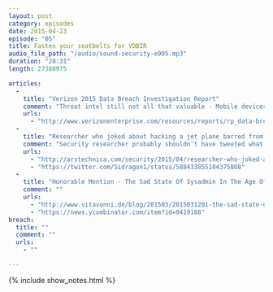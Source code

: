 ```yaml
---
layout: post
category: episodes
date: 2015-04-23
episode: "05"
title: Fasten your seatbelts for VDBIR
audio_file_path: "/audio/sound-security-e005.mp3"
duration: "28:31"
length: 27380975

articles: 
  - 
    title: "Verizon 2015 Data Breach Investigation Report"
    comment: "Threat intel still not all that valuable - Mobile devices not hugely owned, plus what could you really do with one if you did own it? - 99.9% of the exploited vulnerabilities were compromised more than a year after the CVE was published. - 70-90% (depending on the source and organization) of malware samples are unique to a single organization. - Average cost per record lost was 58¢"
    urls: 
      - "http://www.verizonenterprise.com/resources/reports/rp_data-breachinvestigation-report-2015_en_xg.pdf"
  - 
    title: "Researcher who joked about hacking a jet plane barred from United flight"
    comment: "Security researcher probably shouldn't have tweeted what he did - United overreacted - Security is a feeling and a reality"
    urls: 
      - "http://arstechnica.com/security/2015/04/researcher-who-joked-about-hacking-a-jet-plane-barred-from-united-flight/"
      - "https://twitter.com/Sidragon1/status/588433855184375808"
  - 
    title: "Honorable Mention - The Sad State Of Sysadmin In The Age Of Containers"
    comment: ""
    urls: 
      - "http://www.vitavonni.de/blog/201503/2015031201-the-sad-state-of-sysadmin-in-the-age-of-containers.html"
      - "https://news.ycombinator.com/item?id=9419188"
breach: 
  title: ""
  comment: ""
  urls: 
    - ""

---
```

{% include show_notes.html %}

